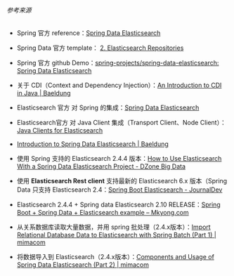 ###### 参考来源

- Spring 官方 reference：[Spring Data Elasticsearch](https://spring.io/projects/spring-data-elasticsearch#overview)

- Spring Data 官方 template： [2. Elasticsearch Repositories](https://docs.spring.io/spring-data/elasticsearch/docs/current/reference/html/#elasticsearch.repositories)

- Spring 官方 github Demo：[spring-projects/spring-data-elasticsearch: Spring Data Elasticsearch](https://github.com/spring-projects/spring-data-elasticsearch)

- 关于 CDI（Context and Dependency Injection）：[An Introduction to CDI in Java | Baeldung](https://www.baeldung.com/java-ee-cdi)

- Elasticsearch 官方 对 Spring 的集成：[Spring Data Elasticsearch](https://www.elastic.co/blog/found-java-clients-for-elasticsearch#spring-data-elasticsearch)

- Elasticsearch官方 对 Java Client 集成（Transport Client、Node Client）：[Java Clients for Elasticsearch](https://www.elastic.co/blog/found-java-clients-for-elasticsearch#)

- [Introduction to Spring Data Elasticsearch | Baeldung](https://www.baeldung.com/spring-data-elasticsearch-tutorial)

- 使用 Spring 支持的 Elasticsearch 2.4.4 版本：[How to Use Elasticsearch With a Spring Data Elasticsearch Project - DZone Big Data](https://dzone.com/articles/elasticsearch-with-spring-boot-application)

- 使用 **Elasticsearch Rest client** 支持最新的 Elasticsearch 6.x 版本（Spring Data 只支持  Elasticsearch 2.4：[Spring Boot Elasticsearch - JournalDev](https://www.journaldev.com/18148/spring-boot-elasticsearch)

- Elasticsearch 2.4.4 + Spring data Elasticsearch 2.10 RELEASE：[Spring Boot + Spring Data + Elasticsearch example – Mkyong.com](https://www.mkyong.com/spring-boot/spring-boot-spring-data-elasticsearch-example/)

- 从关系数据库读取大量数据，并用 spring 批处理（2.4.x版本）：[Import Relational Database Data to Elasticsearch with Spring Batch (Part 1) | mimacom](https://blog.mimacom.com/import-rdb-data-elasticsearch-spring-batch/)

- 将数据导入到 Elasticsearch（2.4.x版本）：[Components and Usage of Spring Data Elasticsearch (Part 2) | mimacom](https://blog.mimacom.com/spring-data-elasticsearch/)

    